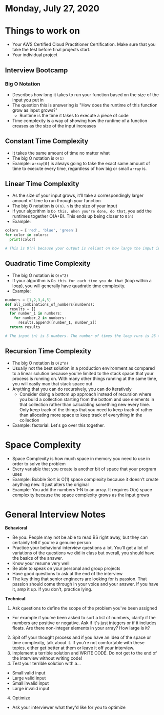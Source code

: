 Monday, July 27, 2020
====================
# Things to work on
- Your AWS Certified Cloud Practitioner Certification. Make sure that you take the test before final projects start.
- Your individual project

## Interview Bootcamp

### Big O Notation
- Describes how long it takes to run your function based on the size of the input you put in
- The question this is answering is "How does the runtime of this function grow as input grows?"
  - Runtime is the time it takes to execute a piece of code
- Time complexity is a way of showing how the runtime of a function creases as the size of the input increases

## Constant Time Complexity
- It takes the same amount of time no matter what
- The big O notation is `O(1)`
- Example: `array[0]` is always going to take the exact same amount of time to execute every time, regardless of how big or small `array` is.

## Linear Time Complexity
- As the size of your input grows, it'll take a correspondingly larger amount of time to run through your function
- The big O notation is `O(n)`. `n` is the size of your input
- If your algorithm is `Do this. When you're done, do that`, you add the runtimes together O(A+B). This ends up being closer to `O(n)`
- Example:
```python
colors = ['red', 'blue', 'green']
for color in colors:
  print(color)

# This is O(n) because your output is reliant on how large the input in. If it's super small, it takes a small amount of time to run. If it's large, the it takes a long time to run.
```

## Quadratic Time Complexity
- The big O notation is `O(n^2)`
- If your algorithm is `Do this for each time you do that` (loop within a loop), you will generally have quadratic time complexity.
- Example:
```python
numbers = [1,2,3,4,5]
def all_combinations_of_numbers(numbers):
  results = []
  for number_1 in numbers:
    for number_2 in numbers:
      results.append([number_1, number_2])
  return results

# The input (n) is 5 numbers. The number of times the loop runs is 25 times or (n^2)
```

## Recursion Time Complexity
- The big O notation is `O(2^n)`
- Usually not the best solution in a production environment as compared to a linear solution because you're limited to the stack space that your process is running on. With many other things running at the same time, you will easily max that stack space out
- Anything that you can do recursively, you can do iteratively
  - Consider doing a bottom up approach instead of recursion where you build a collection starting from the bottom and use elements in that collection rather than calculating something new every time. Only keep track of the things that you need to keep track of rather than allocating more space to keep track of everything in the collection
- Example: factorial. Let's go over this together.

# Space Complexity
- Space Complexity is how much space in memory you need to use in order to solve the problem
- Every variable that you create is another bit of space that your program uses
- Example: Bubble Sort is O(1) space complexity because it doesn't create anything new. It just alters the original
- Example: You add the numbers 1-N to an array. It requires O(n) space complexity because the space complexity grows as the input grows


# General Interview Notes

**Behavioral**
- Be you. People may not be able to read BS right away, but they can certainly tell if you're a genuine person
- Practice your behavioral interview questions a lot. You'll get a lot of variations of the questions we did in class but overall, you should have the basics of the answer.
- Know your resume very well
- Be able to speak on your personal and group projects
- Have good questions to ask at the end of the interview
- The key thing that senior engineers are looking for is passion. That passion should come through in your voice and your answer. If you have it, amp it up. If you don't, practice lying.

**Technical**
1. Ask questions to define the scope of the problem you've been assigned
  - For example if you've been asked to sort a list of numbers, clarify if the numbers are positive or negative. Ask if it's just integers or if it includes floats. Are there non-integer elements in your array? How large is it?
2. Spit off your thought process and if you have an idea of the space or time complexity, talk about it. If you're not comfortable with these topics, either get better at them or leave it off your interview.
3. Implement a terrible solution and WRITE CODE. Do not get to the end of the interview without writing code!
4. Test your terrible solution with a...
  - Small valid input
  - Large valid input
  - Small invalid input
  - Large invalid input
4. Optimize
  - Ask your interviewer what they'd like for you to optimize
